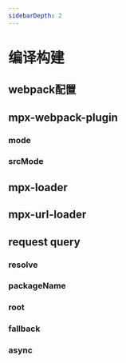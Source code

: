```yaml
---
sidebarDepth: 2
---
```


# 编译构建

## webpack配置

## mpx-webpack-plugin

### mode

### srcMode

## mpx-loader

## mpx-url-loader

## request query

### resolve

### packageName

### root

### fallback

### async
